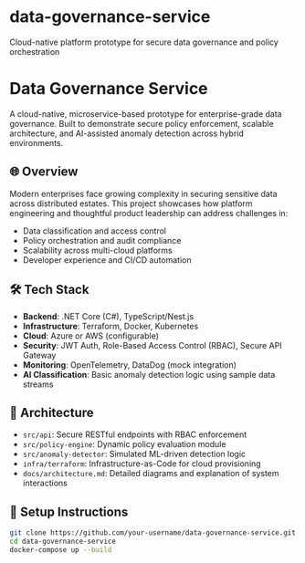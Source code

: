 # data-governance-service
Cloud-native platform prototype for secure data governance and policy orchestration
# Data Governance Service

A cloud-native, microservice-based prototype for enterprise-grade data governance. Built to demonstrate secure policy enforcement, scalable architecture, and AI-assisted anomaly detection across hybrid environments.

## 🌐 Overview

Modern enterprises face growing complexity in securing sensitive data across distributed estates. This project showcases how platform engineering and thoughtful product leadership can address challenges in:

- Data classification and access control
- Policy orchestration and audit compliance
- Scalability across multi-cloud platforms
- Developer experience and CI/CD automation

## 🛠️ Tech Stack

- **Backend**: .NET Core (C#), TypeScript/Nest.js
- **Infrastructure**: Terraform, Docker, Kubernetes
- **Cloud**: Azure or AWS (configurable)
- **Security**: JWT Auth, Role-Based Access Control (RBAC), Secure API Gateway
- **Monitoring**: OpenTelemetry, DataDog (mock integration)
- **AI Classification**: Basic anomaly detection logic using sample data streams

## 🧩 Architecture

- `src/api`: Secure RESTful endpoints with RBAC enforcement
- `src/policy-engine`: Dynamic policy evaluation module
- `src/anomaly-detector`: Simulated ML-driven detection logic
- `infra/terraform`: Infrastructure-as-Code for cloud provisioning
- `docs/architecture.md`: Detailed diagrams and explanation of system interactions

## 🚀 Setup Instructions

```bash
git clone https://github.com/your-username/data-governance-service.git
cd data-governance-service
docker-compose up --build

